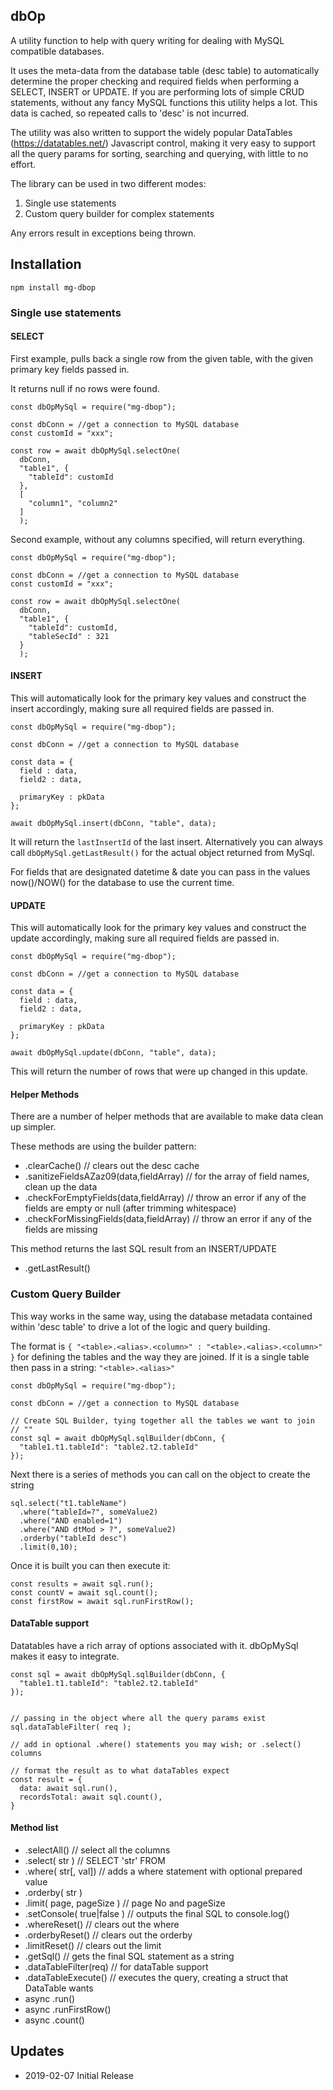 ## dbOp

A utility function to help with query writing for dealing with MySQL compatible databases.

It uses the meta-data from the database table (desc table) to automatically determine the proper checking and required fields when performing a SELECT, INSERT or UPDATE.   If you are performing lots of simple CRUD statements, without any fancy MySQL functions this utility helps a lot.  This data is cached, so repeated calls to 'desc' is not incurred.

The utility was also written to support the widely popular DataTables (https://datatables.net/) Javascript control, making it very easy to support
all the query params for sorting, searching and querying, with little to no effort.

The library can be used in two different modes:

1. Single use statements
2. Custom query builder for complex statements

Any errors result in exceptions being thrown.

## Installation

```
npm install mg-dbop
```

### Single use statements

#### SELECT

First example, pulls back a single row from the given table, with the given primary key fields passed in.

It returns null if no rows were found.

```
const dbOpMySql = require("mg-dbop");

const dbConn = //get a connection to MySQL database
const customId = "xxx";

const row = await dbOpMySql.selectOne(
  dbConn,
  "table1", {
    "tableId": customId
  },
  [
    "column1", "column2"
  ]
  );
```

Second example, without any columns specified, will return everything.

```
const dbOpMySql = require("mg-dbop");

const dbConn = //get a connection to MySQL database
const customId = "xxx";

const row = await dbOpMySql.selectOne(
  dbConn,
  "table1", {
    "tableId": customId,
    "tableSecId" : 321
  }
  );
```

#### INSERT

This will automatically look for the primary key values and construct the insert accordingly, making sure all required
fields are passed in.

```
const dbOpMySql = require("mg-dbop");

const dbConn = //get a connection to MySQL database

const data = {
  field : data,
  field2 : data,

  primaryKey : pkData
};

await dbOpMySql.insert(dbConn, "table", data);
```

It will return the ```lastInsertId``` of the last insert.   Alternatively you can always call ```dbOpMySql.getLastResult()``` for the actual object returned from MySql.

For fields that are designated datetime & date you can pass in the values now()/NOW() for the database to use the current time.

#### UPDATE

This will automatically look for the primary key values and construct the update accordingly, making sure all required
fields are passed in.

```
const dbOpMySql = require("mg-dbop");

const dbConn = //get a connection to MySQL database

const data = {
  field : data,
  field2 : data,

  primaryKey : pkData
};

await dbOpMySql.update(dbConn, "table", data);
```

This will return the number of rows that were up changed in this update.

#### Helper Methods

There are a number of helper methods that are available to make data clean up simpler.

These methods are using the builder pattern:

* .clearCache()    // clears out the desc cache
* .sanitizeFieldsAZaz09(data,fieldArray)   // for the array of field names, clean up the data
* .checkForEmptyFields(data,fieldArray)   // throw an error if any of the fields are empty or null (after trimming whitespace)
* .checkForMissingFields(data,fieldArray)   // throw an error if any of the fields are missing

This method returns the last SQL result from an INSERT/UPDATE

* .getLastResult()


### Custom Query Builder

This way works in the same way, using the database metadata contained within 'desc table' to drive a lot of the logic and query building.

The format is ```{ "<table>.<alias>.<column>" : "<table>.<alias>.<column>" }``` for defining the tables and the way they are joined.  If it is a single table then pass in a string: ```"<table>.<alias>"```

```
const dbOpMySql = require("mg-dbop");

const dbConn = //get a connection to MySQL database

// Create SQL Builder, tying together all the tables we want to join
// ""
const sql = await dbOpMySql.sqlBuilder(dbConn, {
  "table1.t1.tableId": "table2.t2.tableId"
});
```

Next there is a series of methods you can call on the object to create the string

```
sql.select("t1.tableName")
  .where("tableId=?", someValue2)
  .where("AND enabled=1")
  .where("AND dtMod > ?", someValue2)
  .orderby("tableId desc")
  .limit(0,10);
```

Once it is built you can then execute it:

```
const results = await sql.run();
const countV = await sql.count();
const firstRow = await sql.runFirstRow();
```

#### DataTable support

Datatables have a rich array of options associated with it.  dbOpMySql makes it easy to integrate.

```
const sql = await dbOpMySql.sqlBuilder(dbConn, {
  "table1.t1.tableId": "table2.t2.tableId"
});


// passing in the object where all the query params exist
sql.dataTableFilter( req );

// add in optional .where() statements you may wish; or .select() columns

// format the result as to what dataTables expect
const result = {
  data: await sql.run(),
  recordsTotal: await sql.count(),
}
```

#### Method list

* .selectAll()    // select all the columns
* .select( str )  // SELECT 'str' FROM
* .where( str[, val])  // adds a where statement with optional prepared value
* .orderby( str )
* .limit( page, pageSize )  // page No and pageSize
* .setConsole( true|false )  // outputs the final SQL to console.log()
* .whereReset()   // clears out the where
* .orderbyReset()  // clears out the orderby
* .limitReset()   // clears out the limit
* .getSql()       // gets the final SQL statement as a string
* .dataTableFilter(req)  // for dataTable support
* .dataTableExecute()   // executes the query, creating a struct that DataTable wants
* async .run()
* async .runFirstRow()
* async .count()


## Updates

* 2019-02-07 Initial Release
